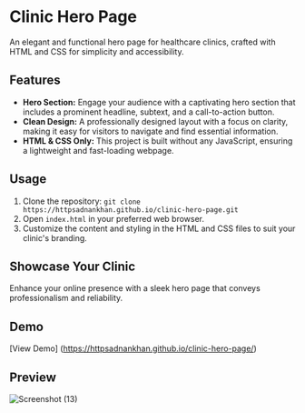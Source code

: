 # Clinic Hero Page

An elegant and functional hero page for healthcare clinics, crafted with HTML and CSS for simplicity and accessibility.

## Features
- **Hero Section:** Engage your audience with a captivating hero section that includes a prominent headline, subtext, and a call-to-action button.
- **Clean Design:** A professionally designed layout with a focus on clarity, making it easy for visitors to navigate and find essential information.
- **HTML & CSS Only:** This project is built without any JavaScript, ensuring a lightweight and fast-loading webpage.

## Usage
1. Clone the repository: `git clone https://httpsadnankhan.github.io/clinic-hero-page.git`
2. Open `index.html` in your preferred web browser.
3. Customize the content and styling in the HTML and CSS files to suit your clinic's branding.

## Showcase Your Clinic
Enhance your online presence with a sleek hero page that conveys professionalism and reliability.

## Demo
[View Demo] (https://httpsadnankhan.github.io/clinic-hero-page/)

## Preview 

![Screenshot (13)](https://github.com/httpsadnankhan/clinic-hero-page/assets/120323286/f4d874de-648b-4516-a7bd-0624f0369128)

